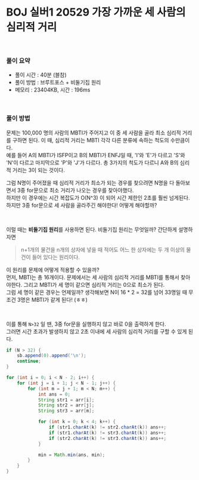# BOJ 실버1 20529 가장 가까운 세 사람의 심리적 거리

<br>

### 풀이 요약
- 풀이 시간 : 40분 (블참) 
- 풀이 방법 : 브루트포스 + 비둘기집 원리 
- 메모리 : 23404KB, 시간 : 196ms	

<br>

### 풀이 방법

문제는 100,000 명의 사람의 MBTI가 주어지고 이 중 세 사람을 골라 최소 심리적 거리를 구하면 된다. 이 때, 심리적 거리는 MBTI 각각 다른 분류에 속하는 척도의 수만큼이다.   
예를 들어 A의 MBTI가 ISFP이고 B의 MBTI가 ENFJ일 때, 'I'와 'E'가 다르고 'S'와 'N'이 다르고 마지막으로 'P'와 'J'가 다르다. 총 3가지의 척도가 다르니 A와 B의 심리적 거리는 3이 되는 것이다. 

그럼 N명이 주어졌을 때 심리적 거리가 최소가 되는 경우를 찾으려면 N명을 다 돌아보면서 3중 for문으로 최소 거리가 나오는 경우를 찾아야했다.   
하지만 이 경우에는 시간 복잡도가 O(N^3) 이 되어 시간 제한인 2초를 훨씬 넘게된다. 하지만 3중 for문으로 세 사람을 골라주긴 해야한다! 어떻게 해야할까? 

<br>

이럴 때는 **비둘기집 원리**를 사용하면 된다. 비둘기집 원리는 무엇일까? 간단하게 설명하자면
> n+1개의 물건을 n개의 상자에 넣을 때 적어도 어느 한 상자에는 두 개 이상의 물건이 들어 있다는 원리이다.

이 원리를 문제에 어떻게 적용할 수 있을까?  
먼저, MBTI는 총 16개이다. 문제에서는 세 사람의 심리적 거리를 MBTI를 통해서 찾아야한다. 그리고 MBTI가 세 명이 같으면 심리적 거리는 0으로 최소가 된다.  
그럼 세 명이 같은 경우는 언제일까? 생각해보면 N이 16 * 2 = 32를 넘어 33명일 때 무조건 3명은 MBTI가 같게 된다! (ㅎㅎ)

<br>

이를 통해 `N>32` 일 땐, 3중 for문을 실행하지 않고 바로 0을 출력하게 한다.  
그러면 시간 초과가 발생하지 않고 2초 이내에 세 사람의 심리적 거리를 구할 수 있게 된다. 

``` java
if (N > 32) {
    sb.append(0).append('\n');
    continue;
}

for (int i = 0; i < N - 2; i++) {
    for (int j = i + 1; j < N - 1; j++) {
        for (int m = j + 1; m < N; m++) {
            int ans = 0;
            String str1 = arr[i];
            String str2 = arr[j];
            String str3 = arr[m];

            for (int k = 0; k < 4; k++) {
                if (str1.charAt(k) != str2.charAt(k)) ans++;
                if (str1.charAt(k) != str3.charAt(k)) ans++;
                if (str2.charAt(k) != str3.charAt(k)) ans++;
            }

            min = Math.min(ans, min);
        }
    }
}
```

